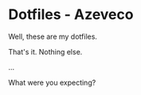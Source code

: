 # Dotfiles - Azeveco

Well, these are my dotfiles.

That's it. Nothing else.

...

What were you expecting?
